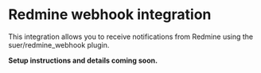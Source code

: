 # Redmine webhook integration

This integration allows you to receive notifications from Redmine using the suer/redmine_webhook plugin.

**Setup instructions and details coming soon.** 